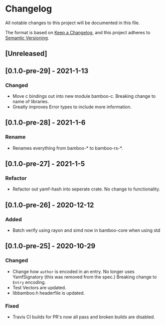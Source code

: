 # Changelog
All notable changes to this project will be documented in this file.

The format is based on [Keep a Changelog](https://keepachangelog.com/en/1.0.0/),
and this project adheres to [Semantic Versioning](https://semver.org/spec/v2.0.0.html).

## [Unreleased]

## [0.1.0-pre-29] - 2021-1-13
### Changed
- Move c bindings out into new module bamboo-c. Breaking change to name of libraries.
- Greatly improves Error types to include more information.

## [0.1.0-pre-28] - 2021-1-6
### Rename
- Renames everything from bamboo-\*  to bamboo-rs-\*. 

## [0.1.0-pre-27] - 2021-1-5
### Refactor
- Refactor out yamf-hash into seperate crate. No change to functionality. 

## [0.1.0-pre-26] - 2020-12-12
### Added
- Batch verify using rayon and simd now in bamboo-core when using std

## [0.1.0-pre-25] - 2020-10-29
### Changed
- Change how `author` is encoded in an entry. No longer uses YamfSignatory (this was removed from the spec.) Breaking change to `Entry` encoding.
- Test Vectors are updated.
- libbamboo.h headerfile is updated.

### Fixed
- Travis CI builds for PR's now all pass and broken builds are disabled.
